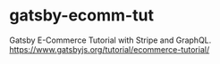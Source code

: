 # gatsby-ecomm-tut
Gatsby E-Commerce Tutorial with Stripe and GraphQL.  https://www.gatsbyjs.org/tutorial/ecommerce-tutorial/
